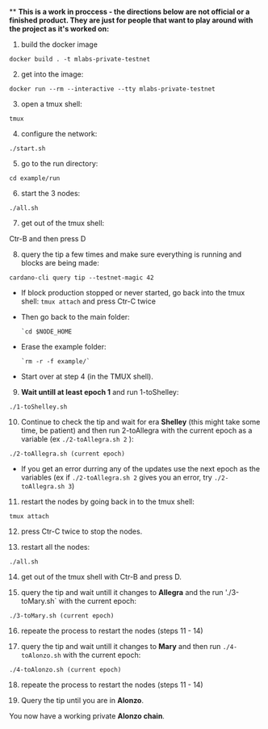 \*\* <b>This is a work in proccess - the directions below are not official or a finished product. They are just for people that want to play around with the project as it's worked on:</b>

1. build the docker image

`docker build . -t mlabs-private-testnet`

2. get into the image:

`docker run --rm --interactive --tty mlabs-private-testnet`

3. open a tmux shell:

`tmux`

4. configure the network:

`./start.sh`

5. go to the run directory:

`cd example/run`

6. start the 3 nodes:

`./all.sh`

7. get out of the tmux shell:

Ctr-B and then press D

8. query the tip a few times and make sure everything is running and blocks are being made:

`cardano-cli query tip --testnet-magic 42`

- If block production stopped or never started, go back into the tmux shell:
  `tmux attach` and press Ctr-C twice

- Then go back to the main folder:

      `cd $NODE_HOME

- Erase the example folder:

      `rm -r -f example/`

- Start over at step 4 (in the TMUX shell).

9. <b>Wait untill at least epoch 1</b> and run 1-toShelley:

`./1-toShelley.sh`

10. Continue to check the tip and wait for era <b>Shelley</b> (this might take some time, be patient) and then run 2-toAllegra with the current epoch as a variable (ex `./2-toAllegra.sh 2` ):

`./2-toAllegra.sh (current epoch)`

- If you get an error durring any of the updates use the next epoch as the variables (ex if `./2-toAllegra.sh 2` gives you an error, try `./2-toAllegra.sh 3`)

11. restart the nodes by going back in to the tmux shell:

`tmux attach`

12. press Ctr-C twice to stop the nodes.

13. restart all the nodes:

`./all.sh`

14. get out of the tmux shell with Ctr-B and press D.

15. query the tip and wait untill it changes to <b>Allegra</b> and the run './3-toMary.sh` with the current epoch:

`./3-toMary.sh (current epoch)`

16. repeate the process to restart the nodes (steps 11 - 14)

17. query the tip and wait untill it changes to <b>Mary</b> and then run `./4-toAlonzo.sh` with the current epoch:

`./4-toAlonzo.sh (current epoch)`

18. repeate the process to restart the nodes (steps 11 - 14)

19. Query the tip until you are in <b>Alonzo</b>.

You now have a working private <b>Alonzo chain</b>.
